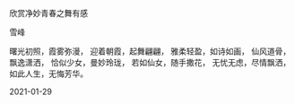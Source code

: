 欣赏净妙青春之舞有感

雪峰


曙光初照，霞雾弥漫，
迎着朝霞，起舞翩翩，
雅柔轻盈，如诗如画，
仙风道骨，飘逸潇洒，
恰似少女，曼妙玲珑，
若如仙女，随手撒花，
无忧无虑，尽情飘洒，
如此人生，无悔芳华。

2021-01-29




